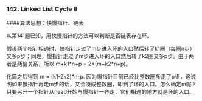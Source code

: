 ### 142. Linked List Cycle II  

####算法思想：快慢指针、链表

从第141题已知，用快慢指针的方法可以判断是否链表存在环。

假设两个指针相遇时，快指针走过了m步进入环的入口然后转了k1圈（每圈n步）又多p步；同理，慢指针走过了m步进入环的入口然后转了k2圈又多p步。由于两者是两倍关系，所以 m+k1\*n+p = 2\*(m+k2*n+p)。

化简之后得到 m = (k1-2k2)*n-p. 因为慢指针目前已经比整数圈多走了p步，这说明如果慢指针再走m步的话，又会凑成整数圈，即到了环的入口。怎么确定m呢？只要另开一个指针从head开始与慢指针一齐走，它们相遇的地方就是环的入口。
